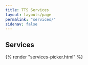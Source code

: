 ```yaml
---
title: TTS Services
layout: layouts/page
permalink: "services/"
sidenav: false
---
```

<h2 class="site-preview-heading">Services</h2>
{% render "services-picker.html" %}

